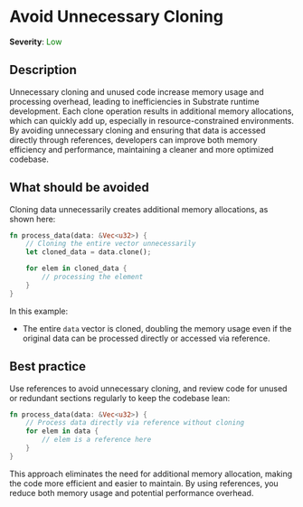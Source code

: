 # Avoid Unnecessary Cloning

**Severity**: <span style="color:green;">Low</span>

## Description

Unnecessary cloning and unused code increase memory usage and processing overhead, leading to inefficiencies in Substrate runtime development. Each clone operation results in additional memory allocations, which can quickly add up, especially in resource-constrained environments. By avoiding unnecessary cloning and ensuring that data is accessed directly through references, developers can improve both memory efficiency and performance, maintaining a cleaner and more optimized codebase.

## What should be avoided

Cloning data unnecessarily creates additional memory allocations, as shown here:

```rust
fn process_data(data: &Vec<u32>) {
    // Cloning the entire vector unnecessarily
    let cloned_data = data.clone();

    for elem in cloned_data {
        // processing the element
    }
}
```

In this example:

- The entire `data` vector is cloned, doubling the memory usage even if the original data can be processed directly or accessed via reference.

## Best practice

Use references to avoid unnecessary cloning, and review code for unused or redundant sections regularly to keep the codebase lean:

```rust
fn process_data(data: &Vec<u32>) {
    // Process data directly via reference without cloning
    for elem in data {
        // elem is a reference here
    }
}
```

This approach eliminates the need for additional memory allocation, making the code more efficient and easier to maintain. By using references, you reduce both memory usage and potential performance overhead.
